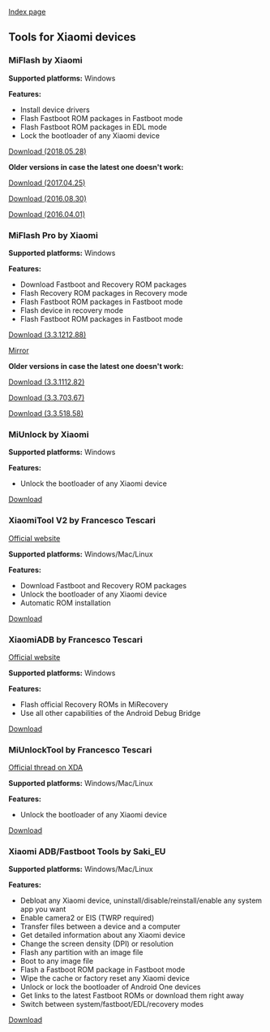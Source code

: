 [Index page](../)

## Tools for Xiaomi devices

### MiFlash by Xiaomi

**Supported platforms:** Windows

**Features:**

* Install device drivers
* Flash Fastboot ROM packages in Fastboot mode
* Flash Fastboot ROM packages in EDL mode
* Lock the bootloader of any Xiaomi device

[Download (2018.05.28)](http://bigota.d.miui.com/tools/MiFlash2018-5-28-0.zip)

**Older versions in case the latest one doesn't work:**

[Download (2017.04.25)](http://api.en.miui.com/url/MiFlashTool)

[Download (2016.08.30)](https://drive.google.com/open?id=0B9wtW2KGOf0RV0F1bnVmYmNFZGM)

[Download (2016.04.01)](https://drive.google.com/open?id=0B9wtW2KGOf0RaERVZXFtaGxfZ2s)

### MiFlash Pro by Xiaomi

**Supported platforms:** Windows

**Features:**

* Download Fastboot and Recovery ROM packages
* Flash Recovery ROM packages in Recovery mode
* Flash Fastboot ROM packages in Fastboot mode
* Flash device in recovery mode
* Flash Fastboot ROM packages in Fastboot mode

[Download (3.3.1212.88)](https://drive.google.com/file/d/15eSeySg4JPtO6FAbf8q7PSM67tEHb9Ht/view)

[Mirror](https://drive.google.com/uc?id=11QZjsGD72YTHiGTMqMAwmNVMMrhJ-eP3&export=download)

**Older versions in case the latest one doesn't work:**

[Download (3.3.1112.82)](http://xiaomi-miui-ota-3rdrom.ks3-cn-beijing.ksyun.com/rom/u1106245679/3.3.1112.82/miflash_pro-en-3.3.1112.82.zip)

[Download (3.3.703.67)](https://mega.nz/#!zoIizCQJ!ojy5kaeV4JkEYOXyrNGABTPDbEwCWme6YSf8I9bCPuY)

[Download (3.3.518.58)](http://xiaomi-miui-ota-3rdrom.ks3-cn-beijing.ksyun.com/rom/u265827351/3.3.518.58/miflash_pro-3.3.518.58.zip)

### MiUnlock by Xiaomi

**Supported platforms:** Windows

**Features:**

* Unlock the bootloader of any Xiaomi device

[Download](http://en.miui.com/unlock/download_en.html)

### XiaomiTool V2 by Francesco Tescari

[Official website](https://www.xiaomitool.com/V2/)

**Supported platforms:** Windows/Mac/Linux

**Features:**

* Download Fastboot and Recovery ROM packages
* Unlock the bootloader of any Xiaomi device
* Automatic ROM installation

[Download](https://www.xiaomitool.com/V2/latest)

### XiaomiADB by Francesco Tescari

[Official website](http://www.xiaomitool.com/adb)

**Supported platforms:** Windows

**Features:**

* Flash official Recovery ROMs in MiRecovery
* Use all other capabilities of the Android Debug Bridge

[Download](http://www.xiaomitool.com/latestadb)

### MiUnlockTool by Francesco Tescari

[Official thread on XDA](https://forum.xda-developers.com/android/software-hacking/tool-miunlocktool-unlock-bootloader-t3782444)

**Supported platforms:** Windows/Mac/Linux

**Features:**

* Unlock the bootloader of any Xiaomi device

[Download](http://xiaomitool.com/latestmut)

### Xiaomi ADB/Fastboot Tools by Saki_EU

**Supported platforms:** Windows/Mac/Linux

**Features:**

* Debloat any Xiaomi device, uninstall/disable/reinstall/enable any system app you want
* Enable camera2 or EIS (TWRP required)
* Transfer files between a device and a computer
* Get detailed information about any Xiaomi device
* Change the screen density (DPI) or resolution
* Flash any partition with an image file
* Boot to any image file
* Flash a Fastboot ROM package in Fastboot mode
* Wipe the cache or factory reset any Xiaomi device
* Unlock or lock the bootloader of Android One devices
* Get links to the latest Fastboot ROMs or download them right away
* Switch between system/fastboot/EDL/recovery modes

[Download](https://saki-eu.github.io/XiaomiADBFastbootTools/)
